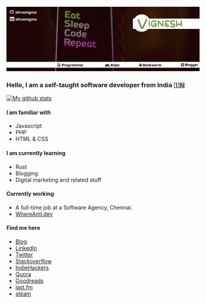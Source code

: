 ![header](https://github.com/shivenigma/shivenigma/blob/master/1500x500.jpeg)
### Hello, I am a self-taught software developer from India 🇮🇳

[![My github stats](https://github-readme-stats.vercel.app/api?username=shivenigma&show_icons=true&include_all_commits=true&count_private=true)](https://github.com/shivenigma?tab=repositories)

#### I am familiar with
- Javascript
- PHP
- HTML & CSS

#### I am currently learning
- Rust
- Blogging
- Digital marketing and related stuff

#### Currently working 
- A full-time job at a Software Agency, Chennai.
- [WhereAmI.dev](https://whereami.dev)

#### Find me here
- [Blog](https://vikky.dev/blog)
- [LinkedIn](https://www.linkedin.com/in/shivenigma/)
- [Twitter](twitter.com/shivenigma)
- [Stackoverflow](https://stackoverflow.com/users/3098872/vignesh)
- [IndieHackers](https://www.indiehackers.com/ShivEnigma/)
- [Quora](https://www.quora.com/profile/Vignesh-M-729)
- [Goodreads](https://www.goodreads.com/user/show/34664873-vignesh)
- [last.fm](https://www.last.fm/user/vigneshms)
- [steam](https://steamcommunity.com/id/shivenigma/)
